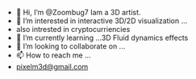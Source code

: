 - 👋 Hi, I’m @Zoombug7 Iam a 3D artist.
- 👀 I’m interested in interactive 3D/2D visualization ...
- also intrested in cryptocurriencies
- 🌱 I’m currently learning ...3D Fluid dynamics effects
- 💞️ I’m looking to collaborate on ...
- 📫 How to reach me ...
- pixelm3d@gmail.com

<!---
Zoombug7/Zoombug7 is a ✨ special ✨ repository because its `README.md` (this file) appears on your GitHub profile.
You can click the Preview link to take a look at your changes.
--->
